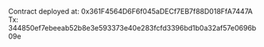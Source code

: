 Contract deployed at: 0x361F4564D6F6f045aDECf7EB7f88D018FfA7447A
Tx: 344850ef7ebeeab52b8e3e593373e40e283fcfd3396bd1b0a32af57e0696b09e